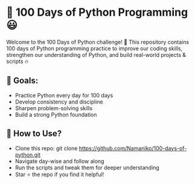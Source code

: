 # 📘 100 Days of Python Programming 😃

Welcome to the 100 Days of Python challenge! 🚀 This repository contains 100 days of Python programming practice to improve our coding skills, strengthen our understanding of Python, and build real-world projects & scripts 🔥

## 🎯 Goals:
- Practice Python every day for 100 days
- Develop consistency and discipline
- Sharpen problem-solving skills
- Build a strong Python foundation

## 📌 How to Use?
- Clone this repo: git clone https://github.com/Namanlko/100-days-of-python.git
- Navigate day-wise and follow along
- Run the scripts and tweak them for deeper understanding
- Star ⭐ the repo if you find it helpful!